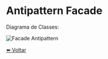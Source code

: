 # Antipattern Facade 
Diagrama de Classes:

![Facade Antipattern](../../Documentos/Imagens/Facade-Antipattern.jpg "Facade Antipattern")

[⬅️ Voltar](../)
